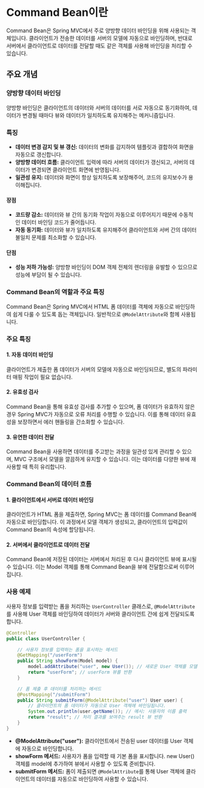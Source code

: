 # Command Bean이란

Command Bean은 Spring MVC에서 주로 양방향 데이터 바인딩을 위해 사용되는 객체입니다. 클라이언트가 전송한 데이터를 서버의 모델에 자동으로 바인딩하며, 반대로 서버에서 클라이언트로 데이터를 전달할 때도 같은 객체를 사용해 바인딩을 처리할 수 있습니다.

## 주요 개념

### 양방향 데이터 바인딩

양방향 바인딩은 클라이언트의 데이터와 서버의 데이터를 서로 자동으로 동기화하여, 데이터가 변경될 때마다 뷰와 데이터가 일치하도록 유지해주는 메커니즘입니다.

### 특징

- **데이터 변경 감지 및 뷰 갱신:** 데이터의 변화를 감지하여 템플릿과 결합하여 화면을 자동으로 갱신합니다.
- **양방향 데이터 흐름:** 클라이언트 입력에 따라 서버의 데이터가 갱신되고, 서버의 데이터가 변경되면 클라이언트 화면에 반영됩니다.
- **일관성 유지:** 데이터와 화면이 항상 일치하도록 보장해주어, 코드의 유지보수가 용이해집니다.

#### 장점

- **코드량 감소:** 데이터와 뷰 간의 동기화 작업이 자동으로 이루어지기 때문에 수동적인 데이터 바인딩 코드가 줄어듭니다.
- **자동 동기화:** 데이터와 뷰가 일치하도록 유지해주어 클라이언트와 서버 간의 데이터 불일치 문제를 최소화할 수 있습니다.

#### 단점

- **성능 저하 가능성:** 양방향 바인딩이 DOM 객체 전체의 렌더링을 유발할 수 있으므로 성능에 부담이 될 수 있습니다.

### Command Bean의 역할과 주요 특징

Command Bean은 Spring MVC에서 HTML 폼 데이터를 객체에 자동으로 바인딩하여 쉽게 다룰 수 있도록 돕는 객체입니다. 일반적으로 `@ModelAttribute`와 함께 사용됩니다.

### 주요 특징

#### 1. 자동 데이터 바인딩

클라이언트가 제출한 폼 데이터가 서버의 모델에 자동으로 바인딩되므로, 별도의 파라미터 매핑 작업이 필요 없습니다.

#### 2. 유효성 검사

Command Bean을 통해 유효성 검사를 추가할 수 있으며, 폼 데이터가 유효하지 않은 경우 Spring MVC가 자동으로 오류 처리를 수행할 수 있습니다. 이를 통해 데이터 유효성을 보장하면서 에러 핸들링을 간소화할 수 있습니다.

#### 3. 유연한 데이터 전달

Command Bean을 사용하면 데이터를 주고받는 과정을 일관성 있게 관리할 수 있으며, MVC 구조에서 모델을 깔끔하게 유지할 수 있습니다. 이는 데이터를 다양한 뷰에 재사용할 때 특히 유리합니다.

### Command Bean의 데이터 흐름

#### 1. 클라이언트에서 서버로 데이터 바인딩

클라이언트가 HTML 폼을 제출하면, Spring MVC는 폼 데이터를 Command Bean에 자동으로 바인딩합니다. 이 과정에서 모델 객체가 생성되고, 클라이언트의 입력값이 Command Bean의 속성에 할당됩니다.

#### 2. 서버에서 클라이언트로 데이터 전달

Command Bean에 저장된 데이터는 서버에서 처리된 후 다시 클라이언트 뷰에 표시될 수 있습니다. 이는 Model 객체를 통해 Command Bean을 뷰에 전달함으로써 이루어집니다.

### 사용 예제

사용자 정보를 입력받는 폼을 처리하는 `UserController` 클래스로, `@ModelAttribute`를 사용해 User 객체를 바인딩하여 데이터가 서버와 클라이언트 간에 쉽게 전달되도록 합니다.

```java
@Controller
public class UserController {

    // 사용자 정보를 입력하는 폼을 표시하는 메서드
    @GetMapping("/userForm")
    public String showForm(Model model) {
        model.addAttribute("user", new User()); // 새로운 User 객체를 모델에 추가
        return "userForm"; // userForm 뷰를 반환
    }

    // 폼 제출 후 데이터를 처리하는 메서드
    @PostMapping("/submitForm")
    public String submitForm(@ModelAttribute("user") User user) {
        // 클라이언트의 폼 데이터가 자동으로 User 객체에 바인딩됩니다.
        System.out.println(user.getName()); // 예시: 사용자의 이름 출력
        return "result"; // 처리 결과를 보여주는 result 뷰 반환
    }
}
```

- **@ModelAttribute("user"):** 클라이언트에서 전송된 user 데이터를 User 객체에 자동으로 바인딩합니다.
- **showForm 메서드:** 사용자가 폼을 입력할 때 기본 폼을 표시합니다. new User() 객체를 model에 추가하여 뷰에서 사용할 수 있도록 준비합니다.
- **submitForm 메서드:** 폼이 제출되면 `@ModelAttribute`를 통해 User 객체에 클라이언트의 데이터를 자동으로 바인딩하여 사용할 수 있습니다.
